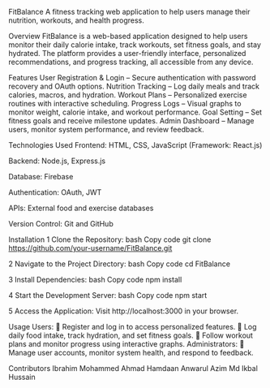 FitBalance 
A fitness tracking web application to help users manage their nutrition, workouts, and health progress.

Overview 
FitBalance is a web-based application designed to help users monitor their daily calorie intake, track workouts, set fitness goals, and stay hydrated. The platform provides a user-friendly interface, personalized recommendations, and progress tracking, all accessible from any device.

Features 
 User Registration & Login – Secure authentication with password recovery and OAuth options.
  Nutrition Tracking – Log daily meals and track calories, macros, and hydration.
  Workout Plans – Personalized exercise routines with interactive scheduling.
  Progress Logs – Visual graphs to monitor weight, calorie intake, and workout performance.
  Goal Setting – Set fitness goals and receive milestone updates.
  Admin Dashboard – Manage users, monitor system performance, and review feedback.

Technologies Used 
Frontend: HTML, CSS, JavaScript (Framework: React.js)


Backend: Node.js, Express.js


Database: Firebase


Authentication: OAuth, JWT


APIs: External food and exercise databases


Version Control: Git and GitHub



Installation 
1 Clone the Repository:
bash
Copy code
git clone https://github.com/your-username/FitBalance.git

2️ Navigate to the Project Directory:
bash
Copy code
cd FitBalance

3️ Install Dependencies:
bash
Copy code
npm install

4️ Start the Development Server:
bash
Copy code
npm start

5️ Access the Application:
 Visit http://localhost:3000 in your browser.



Usage 
Users:
🔹 Register and log in to access personalized features.
 🔹 Log daily food intake, track hydration, and set fitness goals.
 🔹 Follow workout plans and monitor progress using interactive graphs.
Administrators:
🔹 Manage user accounts, monitor system health, and respond to feedback.

Contributors 
 Ibrahim Mohammed
 Ahmad Hamdaan
 Anwarul Azim
 Md Ikbal Hussain


